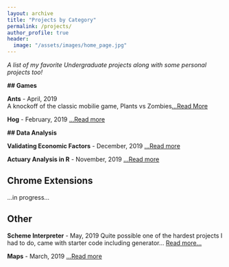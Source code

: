 ```yaml
---
layout: archive
title: "Projects by Category"
permalink: /projects/
author_profile: true
header:
  image: "/assets/images/home_page.jpg"
---
```


*A list of my favorite Undergraduate projects along with some personal projects too!*

__## Games__

**Ants** - April, 2019 <br/>
A knockoff of the classic mobilie game, Plants vs Zombies[...Read More](https://poptropicaman52.github.io/ants/)

**Hog** - February, 2019
[...Read more](https://poptropicaman52.github.io/hog/)

__## Data Analysis__

**Validating Economic Factors** - December, 2019
[...Read more](https://www.overleaf.com/read/rhfdrkgkzpzx)

**Actuary Analysis in R** - November, 2019
[...Read more](https://poptropicaman52.github.io/claims/)

## Chrome Extensions

...in progress...

## Other

**Scheme Interpreter** - May, 2019
Quite possible one of the hardest projects I had to do, came with starter code including generator...
[Read more...](https://poptropicaman52.github.io/scheme_interpreter/)

**Maps** - March, 2019
[...Read more](https://poptropicaman52.github.io/maps/)

